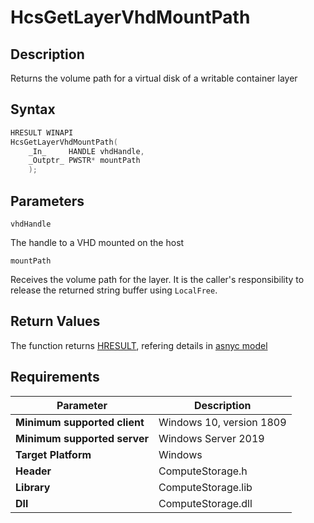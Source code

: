 # HcsGetLayerVhdMountPath

## Description

Returns the volume path for a virtual disk of a writable container layer

## Syntax

```cpp
HRESULT WINAPI
HcsGetLayerVhdMountPath(
    _In_     HANDLE vhdHandle,
    _Outptr_ PWSTR* mountPath
    );
```

## Parameters

`vhdHandle`

The handle to a VHD mounted on the host

`mountPath`

Receives the volume path for the layer. It is the caller's responsibility to release the returned string buffer using `LocalFree`.

## Return Values

The function returns [HRESULT](./HCSHResult.md), refering details in [asnyc model](./../AsyncModel.md#HcsOperationResult)

## Requirements

|Parameter     |Description|
|---|---|
| **Minimum supported client** | Windows 10, version 1809 |
| **Minimum supported server** | Windows Server 2019 |
| **Target Platform** | Windows |
| **Header** | ComputeStorage.h |
| **Library** | ComputeStorage.lib |
| **Dll** | ComputeStorage.dll |

